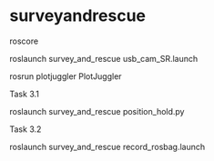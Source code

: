 # surveyandrescue


roscore

roslaunch survey_and_rescue usb_cam_SR.launch

rosrun plotjuggler PlotJuggler



Task 3.1

roslaunch survey_and_rescue position_hold.py

Task 3.2

roslaunch survey_and_rescue record_rosbag.launch
